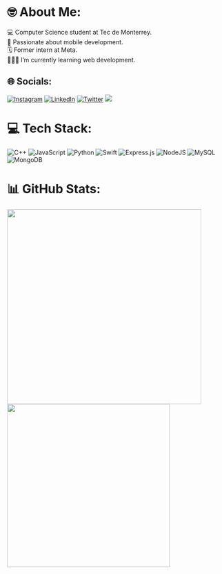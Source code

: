 # 🤓 About Me:
💻 Computer Science student at Tec de Monterrey. <br>📱 Passionate about mobile development.<br>🗓️ Former intern at Meta.<br>🧑🏻‍💻 I’m currently learning web development.


## 🌐 Socials:
[![Instagram](https://img.shields.io/badge/Instagram-%23E4405F.svg?logo=Instagram&logoColor=white)](https://instagram.com/jose.casg) [![LinkedIn](https://img.shields.io/badge/LinkedIn-%230077B5.svg?logo=linkedin&logoColor=white)](https://linkedin.com/in/josemcastillog) [![Twitter](https://img.shields.io/badge/Twitter-%231DA1F2.svg?logo=Twitter&logoColor=white)](https://twitter.com/josecas0)
<a href="mailto:jmcg0901@gmail.com"><img src="https://img.shields.io/badge/-jmcg0901@gmail.com-D14836?style=flat&logo=Gmail&logoColor=white"/></a>

# 💻 Tech Stack:
![C++](https://img.shields.io/badge/c++-%2300599C.svg?style=flat&logo=c%2B%2B&logoColor=white) ![JavaScript](https://img.shields.io/badge/javascript-%23323330.svg?style=flat&logo=javascript&logoColor=%23F7DF1E) ![Python](https://img.shields.io/badge/python-3670A0?style=flat&logo=python&logoColor=ffdd54) ![Swift](https://img.shields.io/badge/swift-F54A2A?style=flat&logo=swift&logoColor=white) ![Express.js](https://img.shields.io/badge/express.js-%23404d59.svg?style=flat&logo=express&logoColor=%2361DAFB) ![NodeJS](https://img.shields.io/badge/node.js-6DA55F?style=flat&logo=node.js&logoColor=white) ![MySQL](https://img.shields.io/badge/mysql-%2300f.svg?style=flat&logo=mysql&logoColor=white) ![MongoDB](https://img.shields.io/badge/MongoDB-%234ea94b.svg?style=flat&logo=mongodb&logoColor=white)
# 📊 GitHub Stats:
<img src="https://github-readme-stats.vercel.app/api?username=josecastillog&theme=dark&hide_border=false&include_all_commits=false&count_private=false" width=450>   <img src="https://github-readme-stats.vercel.app/api/top-langs/?username=josecastillog&theme=dark&hide_border=false&include_all_commits=false&count_private=false&layout=compact" width=377>
